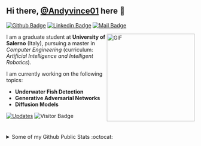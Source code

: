 ## Hi there, [@Andyvince01](https://github.com/Andyvince01) here 👋
[![Github Badge](https://img.shields.io/badge/-@Andyvince01-181717?style=flat&logo=GitHub&logoColor=white)](https://github.com/Andyvince01)
[![Linkedin Badge](https://img.shields.io/badge/-AndreaVincenzoRicciardi-0e76a8?style=flat&logo=Linkedin&logoColor=white)](https://www.linkedin.com/in/andrea-vincenzo-ricciardi-b50332262/)
[![Mail Badge](https://img.shields.io/badge/-andy.vince2001@gmail.com-c14438?style=flat&logo=Gmail&logoColor=white)](mailto:andy.vince2001@gmail.com "Connect via Email")

<img align="right" alt="GIF" src="https://github.com/Gapur/Gapur/blob/main/assets/coding.gif?raw=true" height = 235 width = 235/>

I am a graduate student at **University of Salerno** (Italy), pursuing a master in _Computer Engineering_ (curriculum: _Artificial Intelligence and Intelligent Robotics_).

I am currently working on the following topics: 
- **Underwater Fish Detection**
- **Generative Adversarial Networks**
- **Diffusion Models**

<a href="https://github.com/Andyvince01?tab=followers" target="_blank"><img alt="Updates" src="https://img.shields.io/badge/--000000?style=flat&logo=RSS&logoColor=white"></a>
![Visitor Badge](https://visitor-badge.laobi.icu/badge?page_id=Andyvince01.Andyvince01)
<!--<img alt="GitHub hits" src="https://img.shields.io/github/last-commit/Andyvince01/Andyvince01?label=profile%20updated&style=flat&color=cfa81c">
-->
#
<details>
<summary>
   Some of my Github Public Stats :octocat:
</summary><br>
<p>

  <img height="162em" src="https://github-readme-stats.vercel.app/api?username=Andyvince01&show_icons=true&hide_border=false&count_private=true&include_all_commits=true" />
  
  <img align = "right" height="162em" src="https://github-readme-stats.vercel.app/api/top-langs/?username=Andyvince01&exclude_repo=KNN-Image-Classification&show_icons=true&hide_border=false&layout=compact&langs_count=8"/>

</p>
</details>
